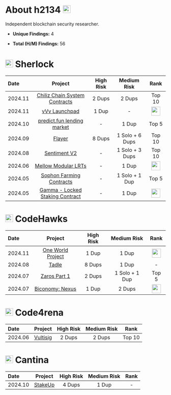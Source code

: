 # About h2134  <img src="https://avatars.githubusercontent.com/u/169348989?v=4" width="24">
Independent blockchain security researcher.

- **Unique Findings:** 4

- **Total (H/M) Findings:** 56


# <img src="https://docs.sherlock.xyz/~gitbook/image?url=https%3A%2F%2F1839706563-files.gitbook.io%2F%7E%2Ffiles%2Fv0%2Fb%2Fgitbook-x-prod.appspot.com%2Fo%2Fspaces%252FIULvDRunHtCHQJQoTsGo%252Ficon%252FQ7yJtYWzi1W6Rokd2SiV%252Fwhitesherlocklogo.png%3Falt%3Dmedia%26token%3D93a94252-4ec4-4971-b345-d2aaaab76f85&width=32&dpr=2&quality=100&sign=5bdfbefc7d2e1a01bd74f5d84e1f7facb931ac3fec8eab74df941d7f206af86b" width="24">  Sherlock
|  Date  |  Project  |  High Risk  |  Medium Risk  |  Rank  |
|:-----------|:-------------:|:---------------:|:---------------:|:----------:|  
| 2024.11 | [Chiliz Chain System Contracts](https://audits.sherlock.xyz/contests/550?filter=results) | 2 Dups | 2 Dups | Top 10 |
| 2024.11 | [vVv Launchpad](https://audits.sherlock.xyz/contests/647) | 1 Dup | - | <img src="https://i.ibb.co/mqSZD0V/1st.png" width="28"> |
| 2024.10 | [predict.fun lending market](https://audits.sherlock.xyz/contests/561) | - | 1 Dup | Top 5 |
| 2024.09 | [Flayer](https://audits.sherlock.xyz/contests/468?filter=results) | 8 Dups | 1 Solo + 6 Dups | Top 10 |
| 2024.08 | [Sentiment V2](https://audits.sherlock.xyz/contests/349) | - | 1 Solo + 3 Dups | Top 10 |
| 2024.06 | [Mellow Modular LRTs](https://audits.sherlock.xyz/contests/423) | - | 1 Dup | <img src="https://i.ibb.co/h8zkpFn/3rd.png" width="28"> |
| 2024.05 | [Sophon Farming Contracts](https://audits.sherlock.xyz/contests/376) | - | 1 Solo + 1 Dup | Top 5 |
| 2024.05 | [Gamma - Locked Staking Contract](https://audits.sherlock.xyz/contests/330) | - | 1 Dup | <img src="https://i.ibb.co/h8zkpFn/3rd.png" width="28"> |


# <img src="https://docs.codehawks.com/~gitbook/image?url=https%3A%2F%2F3043220823-files.gitbook.io%2F%7E%2Ffiles%2Fv0%2Fb%2Fgitbook-x-prod.appspot.com%2Fo%2Fspaces%252F03192NVKR2mN0yJAWWw2%252Ficon%252FfjnVqtPZ9UDFJHZaVtHZ%252FCodeHawks%2520Mark%2520Color.png%3Falt%3Dmedia%26token%3D39546797-6ddf-4b2e-a80a-2ee4ba07ffb5&width=32&dpr=2&quality=100&sign=7cf13cb4&sv=1" width="24">  CodeHawks
|  Date  |  Project  |  High Risk  |  Medium Risk  |  Rank  |
|:-----------|:-------------:|:---------------:|:---------------:|:----------:|  
| 2024.11 | [One World Project](https://codehawks.cyfrin.io/c/2024-11-one-world) | 1 Dup | 1 Dup | <img src="https://i.ibb.co/TTkqyw2/2nd.png" width="28"> |
| 2024.08 | [Tadle](https://codehawks.cyfrin.io/c/2024-08-tadle) | 8 Dups | 1 Dup | - |
| 2024.07 | [Zaros Part 1](https://codehawks.cyfrin.io/c/2024-07-zaros) | 2 Dups | 1 Solo + 1 Dup | Top 5 |
| 2024.07 | [Biconomy: Nexus](https://codehawks.cyfrin.io/c/2024-07-biconomy) | 1 Dup | 2 Dups | <img src="https://i.ibb.co/h8zkpFn/3rd.png" width="28"> |

# <img src="https://code4rena.com/images/c4-logo-icon.svg" width="24">  Code4rena
|  Date  |  Project  |  High Risk  |  Medium Risk  |  Rank  |
|:-----------|:-------------:|:---------------:|:---------------:|:----------:|  
| 2024.06 | [Vultisig](https://code4rena.com/audits/2024-06-vultisig) | 2 Dups | 2 Dups | Top 10 |

# <img src="https://cantina.xyz/favicon.svg" width="24">  Cantina
|  Date  |  Project  |  High Risk  |  Medium Risk  |  Rank  |
|:-----------|:-------------:|:---------------:|:---------------:|:----------:|  
| 2024.10 | [StakeUp](https://cantina.xyz/competitions/61087007-c7e9-4c4e-9d90-4e118933fecf) | 4 Dups | 1 Dup | - |
